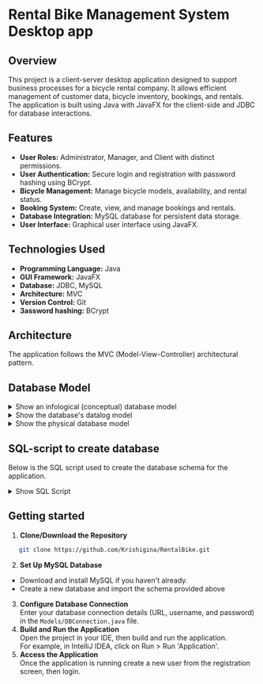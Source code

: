 # Rental Bike Management System Desktop app
## Overview
This project is a client-server desktop application designed to support business processes for a bicycle rental company. It allows efficient management of customer data, bicycle inventory, bookings, and rentals. The application is built using Java with JavaFX for the client-side and JDBC for database interactions.
## Features
- **User Roles:** Administrator, Manager, and Client with distinct permissions.
- **User Authentication:** Secure login and registration with password hashing using BCrypt.
- **Bicycle Management:** Manage bicycle models, availability, and rental status.
- **Booking System:** Create, view, and manage bookings and rentals.
- **Database Integration:** MySQL database for persistent data storage.
- **User Interface:** Graphical user interface using JavaFX.
## Technologies Used
- **Programming Language:** Java 
- **GUI Framework:** JavaFX 
- **Database:** JDBC, MySQL 
- **Architecture:** MVC
- **Version Control:** Git
- **Зassword hashing:** BCrypt
## Architecture
The application follows the MVC (Model-View-Controller) architectural pattern.
## Database Model
<details>
  <summary>Show an infological (conceptual) database model</summary>
  
  ![Инфологическая (концептуальная) модель БД](https://github.com/user-attachments/assets/527b740b-5228-419f-b02e-189949b08f52)
  </details>
<details>
  <summary>Show the database's datalog model</summary>

![Даталогическая модель БД](https://github.com/user-attachments/assets/0066ff91-9e7a-4b2f-8d7c-1bbea1aae559)
</details>
<details>
<summary>Show the physical database model</summary>
  
  ![Физическая модель БД](https://github.com/user-attachments/assets/c0f0f2fc-9437-40c6-a108-412d22c4e220)
</details>

## SQL-script to create database
Below is the SQL script used to create the database schema for the application.

<details>
<summary>Show SQL Script</summary>

```sql
  CREATE TABLE IF NOT EXISTS role( 
id INT PRIMARY KEY AUTO_INCREMENT, 
name VARCHAR(50) NOT NULL 
); 
  CREATE TABLE IF NOT EXISTS users( 
id INT PRIMARY KEY AUTO_INCREMENT, 
role_id INT NOT NULL, 
login VARCHAR(100) NOT NULL, 
password VARCHAR(128), 
FOREIGN KEY(role_id) REFERENCES role(id) 
); 
  CREATE TABLE IF NOT EXISTS clients ( 
id INT AUTO_INCREMENT PRIMARY KEY, 
last_name VARCHAR(100) NOT NULL, 
first_name VARCHAR(100) NOT NULL, 
second_name VARCHAR(100) NOT NULL, 
passport VARCHAR(10) NOT NULL, 
address VARCHAR(200) NOT NULL, 
user_id INTEGER NOT NULL, 
FOREIGN KEY(user_id) REFERENCES users(id) ON DELETE CASCADE 
); 
  CREATE TABLE IF NOT EXISTS bike_models( 
id INT AUTO_INCREMENT PRIMARY KEY, 
name VARCHAR(100) UNIQUE NOT NULL, 
type ENUM('городской', 'дорожный', 'горный') NOT NULL, 
gear_count INTEGER UNSIGNED NOT NULL 
); 
  CREATE TABLE IF NOT EXISTS bikes (
id INT AUTO_INCREMENT PRIMARY KEY, 
model_id INTEGER NOT NULL, 
FOREIGN KEY(model_id) REFERENCES bike_models(id) ON DELETE CASCADE 
); 
  CREATE TABLE IF NOT EXISTS stores ( 
id INT AUTO_INCREMENT PRIMARY KEY, 
name VARCHAR(100) UNIQUE NOT NULL, 
address VARCHAR(200) NOT NULL 
); 
  CREATE TABLE IF NOT EXISTS bookings( 
id INT AUTO_INCREMENT PRIMARY KEY, 
client_id INTEGER NOT NULL, 
bike_id INTEGER NOT NULL, 
store_id INTEGER NOT NULL, 
pickup_date DATE NOT NULL, 
FOREIGN KEY(client_id) REFERENCES clients(id), 
FOREIGN KEY(bike_id) REFERENCES bikes(id), 
FOREIGN KEY(store_id) REFERENCES stores(id) 
); 
  CREATE TABLE IF NOT EXISTS rentals ( 
id INT AUTO_INCREMENT PRIMARY KEY, 
booking_id INTEGER NOT NULL, 
return_date DATE NOT NULL, 
FOREIGN KEY(booking_id) REFERENCES bookings(id) 
);

```
</details>

## Getting started
1. **Clone/Download the Repository**  
```bash
   git clone https://github.com/Krishigina/RentalBike.git
```
2. **Set Up MySQL Database**
- Download and install MySQL if you haven't already.
- Create a new database and import the schema provided above 
3. **Configure Database Connection** <br />
Enter your database connection details (URL, username, and password) in the `Models/DBConnection.java` file.
4. **Build and Run the Application** <br />
Open the project in your IDE, then build and run the application.
 <br />For example, in IntelliJ IDEA, click on Run > Run 'Application'.
5. **Access the Application** <br />
Once the application is running create a new user from the registration screen, then login.
